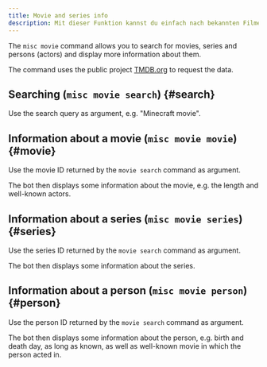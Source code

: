 ```yaml
---
title: Movie and series info
description: Mit dieser Funktion kannst du einfach nach bekannten Filmen, Serien und Darstellern suchen.
---
```


The `misc movie` command allows you to search for movies, series and persons (actors) and display more information about them.

The command uses the public project [TMDB.org](https://themoviedb.org) to request the data.

## Searching (`misc movie search`) {#search}

Use the search query as argument, e.g. "Minecraft movie".

## Information about a movie (`misc movie movie`) {#movie}

Use the movie ID returned by the `movie search` command as argument.

The bot then displays some information about the movie, e.g. the length and well-known actors.

## Information about a series (`misc movie series`) {#series}

Use the series ID returned by the `movie search` command as argument.

The bot then displays some information about the series.

## Information about a person (`misc movie person`) {#person}

Use the person ID returned by the `movie search` command as argument.

The bot then displays some information about the person, e.g. birth and death day, as long as known, as well as well-known movie in which the person acted in.
